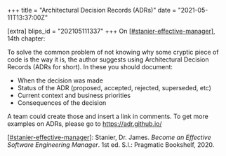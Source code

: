 +++
title = "Architectural Decision Records (ADRs)"
date = "2021-05-11T13:37:00Z"

[extra]
blips_id = "202105111337"
+++
On [[#stanier-effective-manager](/blips/tags/stanier-effective-manager)], 14th chapter:

To solve the common problem of not knowing why some cryptic piece of code is the way it is, the author suggests using Architectural Decision Records (ADRs for short). In these you should document:
- When the decision was made
- Status of the ADR (proposed, accepted, rejected, superseded, etc)
- Current context and business priorities
- Consequences of the decision

A team could create those and insert a link in comments. To get more examples on ADRs, please go to https://adr.github.io/

[[#stanier-effective-manager](/blips/tags/stanier-effective-manager)]: Stanier, Dr. James. _Become an Effective Software Engineering Manager_. 1st ed. S.l.: Pragmatic Bookshelf, 2020.
